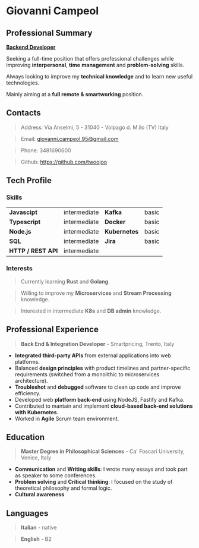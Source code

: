 # Giovanni Campeol

## Professional Summary

<u>**Backend Developer**</u>

Seeking a full-time position that offers professional challenges
while improving **interpersonal**, **time** **management** and **problem-solving**
skills.

Always looking to improve my **technical knowledge** and to learn new useful technologies.

Mainly aiming at a **full remote & smartworking** position.

## Contacts

> Address: Via Anselmi, 5 - 31040 - Volpago d. M.llo (TV) Italy

> Email: giovanni.campeol.95@gmail.com

> Phone: 3481690600

> Github: https://github.com/twoojoo

## Tech Profile

### Skills

|                     |              |                |       |
|---------------------|--------------|----------------|-------|
| **Javascipt**       | intermediate | **Kafka**      | basic |
| **Typescript**      | intermediate | **Docker**     | basic |
| **Node.js**         | intermediate | **Kubernetes** | basic |
| **SQL**             | intermediate | **Jira**       | basic |
| **HTTP / REST API** | intermediate |                |       |

### Interests

> Currently learning **Rust** and **Golang**.

> Willing to improve my **Microservices** and **Stream Processing** knowledge.

> Interested in intermediate **K8s** and **DB admin** knowledge.

## Professional Experience

> **Back End & Integration Developer** - Smartpricing, Trento, Italy

- **Integrated third-party APIs** from external applications into web platforms.
- Balanced **design principles** with product timelines and partner-specific
requirements (switched from a monolithic to microservices architecture).
- **Troubleshot** and **debugged** software to clean up code and improve efficiency.
- Developed web **platform back-end** using NodeJS, Fastify and Kafka.
- Contributed to mantain and implement **cloud-based back-end solutions with Kubernetes**.
- Worked in **Agile** Scrum team environment.

## Education

> **Master Degree in Philosophical Sciences** - Ca' Foscari University, Venice, Italy

- **Communication** and **Writing skills**: I wrote many essays and took part as speaker to some conferences.
- **Problem solving** and **Critical thinking**: I focused on the study of theoretical philosophy and formal logic.
- **Cultural awareness**

## Languages

> **Italian** - native

> **English** - B2

